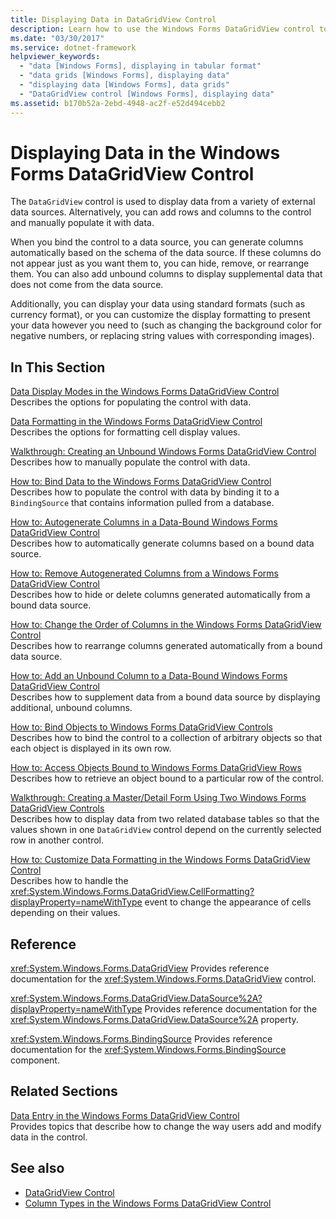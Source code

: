 ```yaml
---
title: Displaying Data in DataGridView Control
description: Learn how to use the Windows Forms DataGridView control to display data from a variety of external data sources.
ms.date: "03/30/2017"
ms.service: dotnet-framework
helpviewer_keywords:
  - "data [Windows Forms], displaying in tabular format"
  - "data grids [Windows Forms], displaying data"
  - "displaying data [Windows Forms], data grids"
  - "DataGridView control [Windows Forms], displaying data"
ms.assetid: b170b52a-2ebd-4948-ac2f-e52d494cebb2
---
```

# Displaying Data in the Windows Forms DataGridView Control

The `DataGridView` control is used to display data from a variety of external data sources. Alternatively, you can add rows and columns to the control and manually populate it with data.

When you bind the control to a data source, you can generate columns automatically based on the schema of the data source. If these columns do not appear just as you want them to, you can hide, remove, or rearrange them. You can also add unbound columns to display supplemental data that does not come from the data source.

Additionally, you can display your data using standard formats (such as currency format), or you can customize the display formatting to present your data however you need to (such as changing the background color for negative numbers, or replacing string values with corresponding images).

## In This Section

[Data Display Modes in the Windows Forms DataGridView Control](data-display-modes-in-the-windows-forms-datagridview-control.md)\
Describes the options for populating the control with data.

[Data Formatting in the Windows Forms DataGridView Control](data-formatting-in-the-windows-forms-datagridview-control.md)\
Describes the options for formatting cell display values.

[Walkthrough: Creating an Unbound Windows Forms DataGridView Control](walkthrough-creating-an-unbound-windows-forms-datagridview-control.md)\
Describes how to manually populate the control with data.

[How to: Bind Data to the Windows Forms DataGridView Control](how-to-bind-data-to-the-windows-forms-datagridview-control.md)\
Describes how to populate the control with data by binding it to a `BindingSource` that contains information pulled from a database.

[How to: Autogenerate Columns in a Data-Bound Windows Forms DataGridView Control](autogenerate-columns-in-a-data-bound-wf-datagridview-control.md)\
Describes how to automatically generate columns based on a bound data source.

[How to: Remove Autogenerated Columns from a Windows Forms DataGridView Control](remove-autogenerated-columns-from-a-wf-datagridview-control.md)\
Describes how to hide or delete columns generated automatically from a bound data source.

[How to: Change the Order of Columns in the Windows Forms DataGridView Control](how-to-change-the-order-of-columns-in-the-windows-forms-datagridview-control.md)\
Describes how to rearrange columns generated automatically from a bound data source.

[How to: Add an Unbound Column to a Data-Bound Windows Forms DataGridView Control](unbound-column-to-a-data-bound-datagridview.md)\
Describes how to supplement data from a bound data source by displaying additional, unbound columns.

[How to: Bind Objects to Windows Forms DataGridView Controls](how-to-bind-objects-to-windows-forms-datagridview-controls.md)\
Describes how to bind the control to a collection of arbitrary objects so that each object is displayed in its own row.

[How to: Access Objects Bound to Windows Forms DataGridView Rows](how-to-access-objects-bound-to-windows-forms-datagridview-rows.md)\
Describes how to retrieve an object bound to a particular row of the control.

[Walkthrough: Creating a Master/Detail Form Using Two Windows Forms DataGridView Controls](creating-a-master-detail-form-using-two-datagridviews.md)\
Describes how to display data from two related database tables so that the values shown in one `DataGridView` control depend on the currently selected row in another control.

[How to: Customize Data Formatting in the Windows Forms DataGridView Control](how-to-customize-data-formatting-in-the-windows-forms-datagridview-control.md)\
Describes how to handle the <xref:System.Windows.Forms.DataGridView.CellFormatting?displayProperty=nameWithType> event to change the appearance of cells depending on their values.

## Reference

<xref:System.Windows.Forms.DataGridView>
Provides reference documentation for the <xref:System.Windows.Forms.DataGridView> control.

<xref:System.Windows.Forms.DataGridView.DataSource%2A?displayProperty=nameWithType>
Provides reference documentation for the <xref:System.Windows.Forms.DataGridView.DataSource%2A> property.

<xref:System.Windows.Forms.BindingSource>
Provides reference documentation for the <xref:System.Windows.Forms.BindingSource> component.

## Related Sections

[Data Entry in the Windows Forms DataGridView Control](data-entry-in-the-windows-forms-datagridview-control.md)\
Provides topics that describe how to change the way users add and modify data in the control.

## See also

- [DataGridView Control](datagridview-control-windows-forms.md)
- [Column Types in the Windows Forms DataGridView Control](column-types-in-the-windows-forms-datagridview-control.md)
